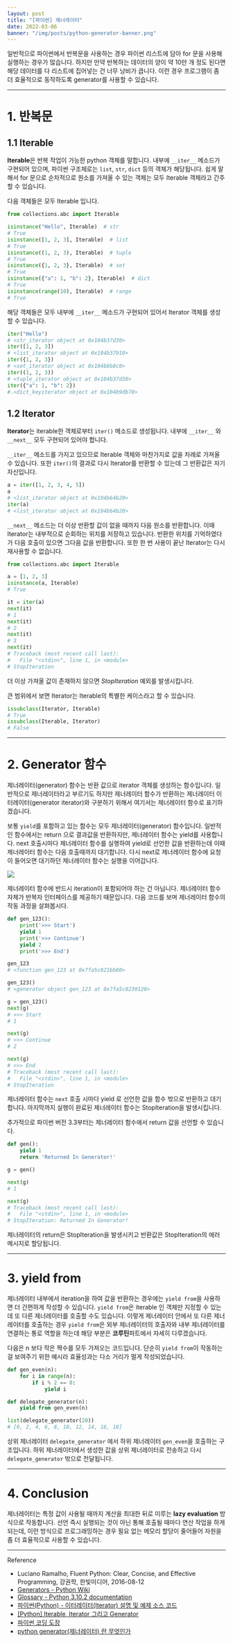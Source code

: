 ```yaml
---
layout: post
title: "[파이썬] 제너레이터"
date: 2022-03-06
banner: "/img/posts/python-generator-banner.png"
---
```


일반적으로 파이썬에서 반복문을 사용하는 경우 파이썬 리스트에 담아 for 문을 사용해 실행하는 경우가 많습니다.
하지만 만약 반복하는 데이터의 양이 약 10만 개 정도 된다면 해당 데이터를 다 리스트에 집어넣는 건 너무 낭비가 큽니다.
이런 경우 프로그램이 좀 더 효율적으로 동작하도록 generator를 사용할 수 있습니다.

---

# 1. 반복문

## 1.1 Iterable

**Iterable**은 반복 작업이 가능한 python 객체를 말합니다.
내부에 `__iter__` 메소드가 구현되어 있으며, 파이썬 구조체로는 `list`, `str`, `dict` 등의 객체가 해당됩니다.
쉽게 말해서 for 문으로 순차적으로 원소를 가져올 수 있는 객체는 모두 Iterable 객체라고 간주할 수 있습니다.

다음 객체들은 모두 Iterable 입니다.

```python
from collections.abc import Iterable

isinstance("Hello", Iterable)  # str
# True
isinstance([1, 2, 3], Iterable)  # list
# True
isinstance((1, 2, 3), Iterable)  # tuple
# True
isinstance({1, 2, 3}, Iterable)  # set
# True
isinstance({"a": 1, "b": 2}, Iterable)  # dict
# True
isinstance(range(10), Iterable)  # range
# True
```

해당 객체들은 모두 내부에 `__iter__` 메소드가 구현되어 있어서 Iterator 객체를 생성할 수 있습니다.

```python
iter("Hello")
# <str_iterator object at 0x104b37d30>
iter([1, 2, 3])
# <list_iterator object at 0x104b37910>
iter({1, 2, 3})
# <set_iterator object at 0x104b8b8c0>
iter((1, 2, 3))
# <tuple_iterator object at 0x104b37d30>
iter({"a": 1, "b": 2})
#.<dict_keyiterator object at 0x104b9db70>
```

## 1.2 Iterator

**Iterator**는 iterable한 객체로부터 `iter()` 메소드로 생성됩니다. 내부에 `__iter__` 와 `__next__` 모두 구현되어 있어야 합니다.

`__iter__` 메소드를 가지고 있으므로 Iterable 객체와 마찬가지로 값을 차례로 가져올 수 있습니다.
또한 `iter()`의 결과로 다시 Iterator를 반환할 수 있는데 그 반환값은 자기 자신입니다.

```python
a = iter([1, 2, 3, 4, 5])
a
# <list_iterator object at 0x104b64b20>
iter(a)
# <list_iterator object at 0x104b64b20>
```

`__next__` 메소드는 더 이상 반환할 값이 없을 때까지 다음 원소를 반환합니다.
이때 Iterator는 내부적으로 순회하는 위치를 저장하고 있습니다.
반환한 위치를 기억하였다가 다음 호출이 있으면 그다음 값을 반환합니다.
또한 한 번 사용이 끝난 Iterator는 다시 재사용할 수 없습니다.

```python
from collections.abc import Iterable

a = [1, 2, 3]
isinstance(a, Iterable)
# True

it = iter(a)
next(it)
# 1
next(it)
# 2
next(it)
# 3
next(it)
# Traceback (most recent call last):
#   File "<stdin>", line 1, in <module>
# StopIteration
```

더 이상 가져올 값이 존재하지 않으면 _StopIteration_ 예외를 발생시킵니다. 

큰 범위에서 보면 Iterator는 Iterable의 특별한 케이스라고 할 수 있습니다.

```python
issubclass(Iterator, Iterable)
# True
issubclass(Iterable, Iterator)
# False
```

---

# 2. Generator 함수

제너레이터(generator) 함수는 반환 값으로 iterator 객체를 생성하는 함수입니다.
일반적으로 제너레이터라고 부르기도 하지만 제너레이터 함수가 반환하는 제너레이터 이터레이터(generator iterator)와 구분하기 위해서 여기서는 제너레이터 함수로 표기하겠습니다.

보통 `yield`를 포함하고 있는 함수는 모두 제너레이터(generator) 함수입니다.
일반적인 함수에서는 return 으로 결과값을 반환하지만, 제너레이터 함수는 yield를 사용합니다.
next 호출시마다 제너레이터 함수를 실행하여 yield로 선언한 값을 반환하는데 이때 제너레이터 함수는 다음 호출때까지 대기합니다.
다시 next로 제너레이터 함수에 요청이 들어오면 대기하던 제너레이터 함수는 실행을 이어갑니다.

<img src="/img/posts/python-generator-flow.png" style="max-width:480px"/>

제너레이터 함수에 반드시 iteration이 포함되어야 하는 건 아닙니다.
제너레이터 함수 자체가 반복자 인터페이스를 제공하기 때문입니다.
다음 코드를 보며 제너레이터 함수의 작동 과정을 살펴봅시다.

```python
def gen_123():
    print('>>> Start')
    yield 1
    print('>>> Continue')
    yield 2
    print('>>> End')

gen_123
# <function gen_123 at 0x7fa5c021bb80>

gen_123()
# <generator object gen_123 at 0x7fa5c0230120>

g = gen_123()
next(g)
# >>> Start
# 1

next(g)
# >>> Continue
# 2

next(g)
# >>> End
# Traceback (most recent call last):
#   File "<stdin>", line 1, in <module>
# StopIteration
```

제너레이터 함수는 `next` 호출 시마다 yield 로 선언한 값을 함수 밖으로 반환하고 대기합니다.
마지막까지 실행이 완료된 제너레이터 함수는 StopIteration을 발생시킵니다. 

추가적으로 파이썬 버전 3.3부터는 제너레이터 함수에서 return 값을 선언할 수 있습니다.

```python
def gen():
    yield 1
    return 'Returned In Generator!'

g = gen()

next(g)
# 1

next(g)
# Traceback (most recent call last):
#   File "<stdin>", line 1, in <module>
# StopIteration: Returned In Generator!
```

제너레이터의 return은 StopIteration을 발생시키고 반환값은 StopIteration의 에러 메시지로 할당됩니다.

---

# 3. yield from

제너레이터 내부에서 iteration을 하여 값을 반환하는 경우에는 `yield from`을 사용하면 더 간편하게 작성할 수 있습니다.
`yield from`은 iterable 인 객체만 지정할 수 있는데 또 다른 제너레이터를 호출할 수도 있습니다.
이렇게 제너레이터 안에서 또 다른 제너레이터를 호출하는 경우 `yield from`은 외부 제너레이터의 호출자와 내부 제너레이터를 연결하는 통로 역할을 하는데 해당 부분은 **코루틴**파트에서 자세히 다루겠습니다.

다음은 n 보다 작은 짝수를 모두 가져오는 코드입니다. 단순히 `yield from`이 작동하는걸 보여주기 위한 예시라 효율성과는 다소 거리가 멀게 작성되었습니다.

```python
def gen_even(n):
    for i in range(n):
        if i % 2 == 0:
            yield i

def delegate_generator(n):
    yield from gen_even(n)

list(delegate_generator(20))
# [0, 2, 4, 6, 8, 10, 12, 14, 16, 18]
```

상위 제너레이터 `delegate_generator` 에서 하위 제너레이터 `gen_even`을 호출하는 구조입니다.
하위 제너레이터에서 생성한 값을 상위 제너레이터로 전송하고 다시 `delegate_generator` 밖으로 전달됩니다.

---

# 4. Conclusion

제너레이터는 특정 값이 사용될 때까지 계산을 최대한 뒤로 미루는 **lazy evaluation** 방식으로 작동합니다.
선언 즉시 실행되는 것이 아닌 통해 호출될 때마다 연산 작업을 하게 되는데, 이런 방식으로 프로그래밍하는 경우 필요 없는 메모리 할당이 줄어들어 자원을 좀 더 효율적으로 사용할 수 있습니다.

---

Reference

- Luciano Ramalho, Fluent Python: Clear, Concise, and Effective Programming, 강권학, 한빛미디어, 2016-08-12
- [Generators - Python Wiki](https://wiki.python.org/moin/Generators)
- [Glossary - Python 3.10.2 documentation](https://docs.python.org/ko/3/glossary.html#term-generator)
- [파이썬(Python) - 이터레이터(Iterator) 설명 및 예제 소스 코드](https://niceman.tistory.com/136)
- [[Python] Iterable, Iterator 그리고 Generator](https://shoark7.github.io/programming/python/iterable-iterator-generator-in-python)
- [파이썬 코딩 도장](https://dojang.io/mod/page/view.php?id=2412)
- [python generator(제너레이터) 란 무엇인가](https://bluese05.tistory.com/56)
